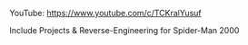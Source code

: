 YouTube: https://www.youtube.com/c/TCKralYusuf

Include Projects & Reverse-Engineering for Spider-Man 2000

